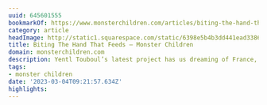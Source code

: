 ```yaml
---
uuid: 645601555
bookmarkOf: https://www.monsterchildren.com/articles/biting-the-hand-that-feeds
category: article
headImage: http://static1.squarespace.com/static/6398e5b4b3dd441ead33860a/6398e815f2eabd0b458bc856/63fe7be28fc9285aa54118ac/1677707208300/BTHTF-COMPRESSED-4.jpg?format=1500w
title: Biting The Hand That Feeds — Monster Children
domain: monsterchildren.com
description: Yentl Touboul’s latest project has us dreaming of France, again.
tags:
- monster children
date: '2023-03-04T09:21:57.634Z'
highlights:
---
```



